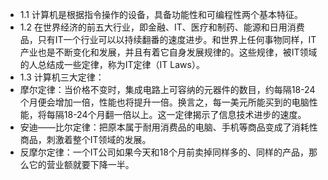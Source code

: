 - 1.1 计算机是根据指令操作的设备，具备功能性和可编程性两个基本特征。
- 1.2 在世界经济的前五大行业，即金融、IT、医疗和制药、能源和日用消费品，只有IT一个行业可以以持续翻番的速度进步。和世界上任何事物同样，IT产业也是不断变化和发展，并且有着它自身发展规律的。这些规律，被IT领域的人总结成一些定律，称为IT定律（IT Laws）。
- 1.3 计算机三大定律：
 - 摩尔定律：当价格不变时，集成电路上可容纳的元器件的数目，约每隔18-24个月便会增加一倍，性能也将提升一倍。换言之，每一美元所能买到的电脑性能，将每隔18-24个月翻一倍以上。这一定律揭示了信息技术进步的速度。
 - 安迪——比尔定律：把原本属于耐用消费品的电脑、手机等商品变成了消耗性商品，刺激着整个IT领域的发展。
 - 反摩尔定律：一个IT公司如果今天和18个月前卖掉同样多的、同样的产品，那么它的营业额就要下降一半。
